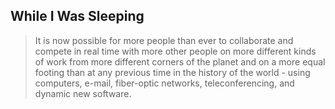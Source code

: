 <!--
author: zhuoliang
head: http://pingodata.qiniudn.com/jockchou-avatar.jpg
date: 2016-07-30
title: The World Is Flat
tags: Reading, English
category: Reading
status: publish
-->

## While I Was Sleeping ##

> It is now possible for more people than ever to collaborate and compete in real time with more other people on more different kinds of work from more different corners of the planet and on a more equal footing than at any previous time in the history of the world - using computers, e-mail, fiber-optic networks,  teleconferencing, and dynamic new software. 